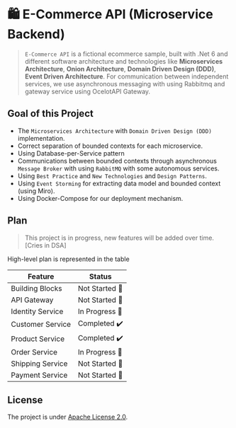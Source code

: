 # 🛍️ E-Commerce API (Microservice Backend)

> `E-Commerce API` is a fictional ecommerce sample, built with .Net 6 and different software architecture and technologies like **Microservices Architecture**, **Onion Architecture**, **Domain Driven Design (DDD)**, **Event Driven Architecture**. For communication between independent services, we use asynchronous messaging with using Rabbitmq and gateway service using OcelotAPI Gateway.

## Goal of this Project

- The `Microservices Architecture` with `Domain Driven Design (DDD)` implementation.
- Correct separation of bounded contexts for each microservice.
- Using Database-per-Service pattern
- Communications between bounded contexts through asynchronous `Message Broker` with using `RabbitMQ` with some autonomous services.
- Using `Best Practice` and `New Technologies` and `Design Patterns`.
- Using `Event Storming` for extracting data model and bounded context (using Miro).
- Using Docker-Compose for our deployment mechanism.
 
## Plan
> This project is in progress, new features will be added over time. [Cries in DSA]

High-level plan is represented in the table

| Feature | Status |
| ------- | ------ |
| Building Blocks | Not Started 🚩 |
| API Gateway | Not Started 🚩 |
| Identity Service | In Progress 👷‍ |
| Customer Service | Completed ✔️ |
| Product Service | Completed ✔️ |
| Order Service |  In Progress 👷‍|
| Shipping Service | Not Started 🚩 |
| Payment Service | Not Started 🚩 |

## License
The project is under [Apache License 2.0](https://github.com/verma-kartik/ecommerce-api/blob/main/LICENSE).
